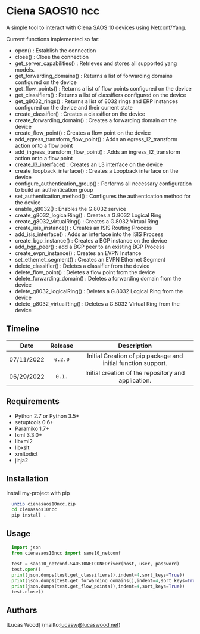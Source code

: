 # Ciena SAOS10 ncc
A simple tool to interact with Ciena SAOS 10 devices using Netconf/Yang. 

Current functions implemented so far:
 
 * open()                                   : Establish the connection
 * close()                                  : Close the connection
 * get_server_capabilities()                : Retrieves and stores all supported yang models.
 * get_forwarding_domains()                 : Returns a list of forwarding domains configured on the device
 * get_flow_points()                        : Returns a list of flow points configured on the device
 * get_classifiers()                        : Returns a list of classifiers configured on the device
 * get_g8032_rings()                        : Returns a list of 8032 rings and ERP instances configured on the device and their current state
 * create_classifier()                      : Creates a classifier on the device
 * create_forwarding_domain()               : Creates a forwarding domain on the device
 * create_flow_point()                      : Creates a flow point on the device
 * add_egress_transform_flow_point()        : Adds an egress_l2_transform action onto a flow point
 * add_ingress_transform_flow_point()       : Adds an ingress_l2_transform action onto a flow point
 * create_l3_interface()                    : Creates an L3 interface on the device
 * create_loopback_interface()              : Creates a Loopback interface on the device
 * configure_authentication_group()         : Performs all necessary configuration to build an authentication group
 * set_authentication_method()              : Configures the authentication method for the device
 * enable_g8032()                           : Enables the G.8032 service
 * create_g8032_logicalRing()               : Creates a G.8032 Logical Ring
 * create_g8032_virtualRing()               : Creates a G.8032 Virtual Ring
 * create_isis_instance()                   : Creates an ISIS Routing Process
 * add_isis_interface()                     : Adds an interface into the ISIS Process
 * create_bgp_instance()                    : Creates a BGP instance on the device
 * add_bgp_peer()                           : add a BGP peer to an existing BGP Process
 * create_evpn_instance()                   : Creates an EVPN Instance
 * set_ethernet_segment()                   : Creates an EVPN Ethernet Segment
 * delete_classifier()                      : Deletes a classifier from the device
 * delete_flow_point()                      : Deletes a flow point from the device
 * delete_forwarding_domain()               : Deletes a forwarding domain from the device
 * delete_g8032_logicalRing()               : Deletes a G.8032 Logical Ring from the device
 * delete_g8032_virtualRing()               : Deletes a G.8032 Virtual Ring from the device

## Timeline

|  Date  |  Release  |  Description  |
| :----: | :-------: | :-----------: |
| 07/11/2022 | `0.2.0`| Initial Creation of pip package and initial function support. |
| 06/29/2022 | `0.1.` | Initial creation of the repository and application. |

## Requirements

* Python 2.7 or Python 3.5+
* setuptools 0.6+
* Paramiko 1.7+
* lxml 3.3.0+
* libxml2
* libxslt
* xmltodict
* jinja2

## Installation

Install my-project with pip
```bash
  unzip cienasaos10ncc.zip
  cd cienasaos10ncc
  pip install .
```

## Usage

```python
  import json
  from cienasaos10ncc import saos10_netconf
  
  test = saos10_netconf.SAOS10NETCONFDriver(host, user, password)
  test.open()
  print(json.dumps(test.get_classifiers(),indent=4,sort_keys=True))
  print(json.dumps(test.get_forwarding_domains(),indent=4,sort_keys=True))
  print(json.dumps(test.get_flow_points(),indent=4,sort_keys=True))
  test.close()

```

## Authors
[Lucas Wood] (mailto:lucasw@lucaswood.net)